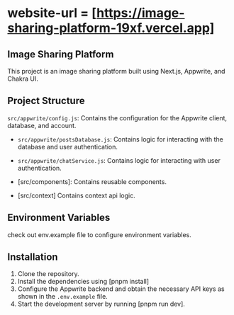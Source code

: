 # website-url = [https://image-sharing-platform-19xf.vercel.app]

## Image Sharing Platform

This project is an image sharing platform built using Next.js, Appwrite, and Chakra UI.

## Project Structure

`src/appwrite/config.js`: Contains the configuration for the Appwrite client, database, and account.

- `src/appwrite/postsDatabase.js`: Contains logic for interacting with the database and user authentication.

- `src/appwrite/chatService.js`: Contains logic for interacting with user authentication.

- [src/components]: Contains reusable components.
- [src/context] Contains context api logic.

## Environment Variables

check out env.example file to configure environment variables.

## Installation

1. Clone the repository.
2. Install the dependencies using [pnpm install]
3. Configure the Appwrite backend and obtain the necessary API keys as shown in the `.env.example` file.
4. Start the development server by running [pnpm run dev].
